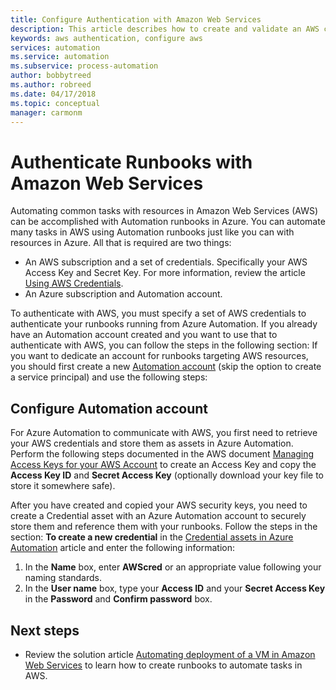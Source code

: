 ```yaml
---
title: Configure Authentication with Amazon Web Services
description: This article describes how to create and validate an AWS credential for runbooks in Azure Automation managing AWS resources.
keywords: aws authentication, configure aws
services: automation
ms.service: automation
ms.subservice: process-automation
author: bobbytreed
ms.author: robreed
ms.date: 04/17/2018
ms.topic: conceptual
manager: carmonm
---
```

# Authenticate Runbooks with Amazon Web Services

Automating common tasks with resources in Amazon Web Services (AWS) can be accomplished with Automation runbooks in Azure. You can automate many tasks in AWS using Automation runbooks just like you can with resources in Azure. All that is required are two things:

* An AWS subscription and a set of credentials. Specifically your AWS Access Key and Secret Key. For more information, review the article [Using AWS Credentials](https://docs.aws.amazon.com/powershell/latest/userguide/specifying-your-aws-credentials.html).
* An Azure subscription and Automation account.

To authenticate with AWS, you must specify a set of AWS credentials to authenticate your runbooks running from Azure Automation. If you already have an Automation account created and you want to use that to authenticate with AWS, you can follow the steps in the following section: If you want to dedicate an account for runbooks targeting AWS resources, you should first create a new [Automation account](automation-offering-get-started.md) (skip the option to create a service principal) and use the following steps:

## Configure Automation account

For Azure Automation to communicate with AWS, you first need to retrieve your AWS credentials and store them as assets in Azure Automation. Perform the following steps documented in the AWS document [Managing Access Keys for your AWS Account](https://docs.aws.amazon.com/general/latest/gr/managing-aws-access-keys.html) to create an Access Key and copy the **Access Key ID** and **Secret Access Key** (optionally download your key file to store it somewhere safe).

After you have created and copied your AWS security keys, you need to create a Credential asset with an Azure Automation account to securely store them and reference them with your runbooks. Follow the steps in the section: **To create a new credential** in the [Credential assets in Azure Automation](shared-resources/credentials.md#to-create-a-new-credential-asset-with-the-azure-portal) article and enter the following information:

1. In the **Name** box, enter **AWScred** or an appropriate value following your naming standards.
2. In the **User name** box, type your **Access ID** and your **Secret Access Key** in the **Password** and **Confirm password** box.

## Next steps

* Review the solution article [Automating deployment of a VM in Amazon Web Services](automation-scenario-aws-deployment.md) to learn how to create runbooks to automate tasks in AWS.
